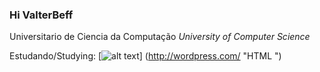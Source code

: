 ### Hi **ValterBeff**

Universitario de Ciencia da Computação
*University of Computer Science*

Estudando/Studying:
	[![alt text](/[wp-smaller.png](https://user-images.githubusercontent.com/25181517/192158954-f88b5814-d510-4564-b285-dff7d6400dad.png)https://user-images.githubusercontent.com/25181517/192158954-f88b5814-d510-4564-b285-dff7d6400dad.png)]
(http://wordpress.com/ "HTML
")
